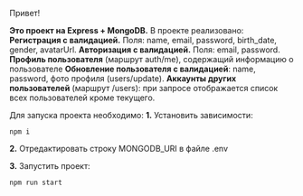 Привет!

**Это проект на Express + MongoDB.**
В проекте реализовано:
  **Регистрация с валидацией.** Поля: name, email, password, birth_date, gender, avatarUrl.
  **Авторизация с валидацией.** Поля: email, password.
  **Профиль пользователя** (маршрут auth/me), содержащий информацию о пользователе
  **Обновление пользователя с валидацией**: name, password, фото профиля (users/update).
  **Аккаунты других пользователей** (маршрут /users): при запросе отображается список всех пользователей кроме текущего.

Для запуска проекта необходимо:
**1.** Установить зависимости:

```
npm i
```
**2.** Отредактировать строку MONGODB_URI в файле .env

**3.** Запустить проект:
```
npm run start
```

